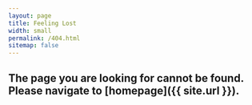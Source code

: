 ```yaml
---
layout: page
title: Feeling Lost
width: small
permalink: /404.html
sitemap: false
---
```


## The page you are looking for cannot be found. Please navigate to [homepage]({{ site.url }}).

